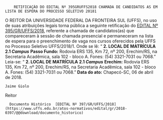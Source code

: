         RETIFICAÇÃO DO EDITAL Nº 395GRUFFS2018 CHAMADA DE CANDIDATOS AS EM LISTA DE ESPERA DO PROCESSO SELETIVO 20181  

 O REITOR DA UNIVERSIDADE FEDERAL DA FRONTEIRA SUL (UFFS), no uso de suas atribuições legais torna pública a seguinte retificação do [EDITAL Nº 395/GR/UFFS/2018](https://www.uffs.edu.br/atos-normativos/edital/gr/2018-0395), referente a chamada de candidatos(as) que compareceram à sessão de chamada presencial e permaneceram na lista de espera para o preenchimento de vaga nos cursos oferecidos pela UFFS no Processo Seletivo UFFS/2018/1.   Onde se lê: “ **2. LOCAL DE MATRÍCULA**  **2.1 *Campus***  **Passo Fundo:** Rodovia ERS 135, Km 72, nº 200, Erechim/RS, na Secretaria Acadêmica, sala 102 - bloco A. Fones: (54) 3321-7031 ou 7068.”   Leia-se: “ **2. LOCAL DE MATRÍCULA**  **2.1 *Campus***  **Erechim:** Rodovia ERS 135, Km 72, nº 200, Erechim/RS, na Secretaria Acadêmica, sala 102 - bloco A. Fones: (54) 3321-7031 ou 7068.”      **Data do ato:** Chapecó-SC, 06 de abril de 2018.   
 

    Jaime Giolo   
 Reitor 

      Documento Histórico  [EDITAL Nº 397/GR/UFFS/2018](https://www.uffs.edu.br/atos-normativos/edital/gr/2018-0397/@@download/documento_historico)     
      